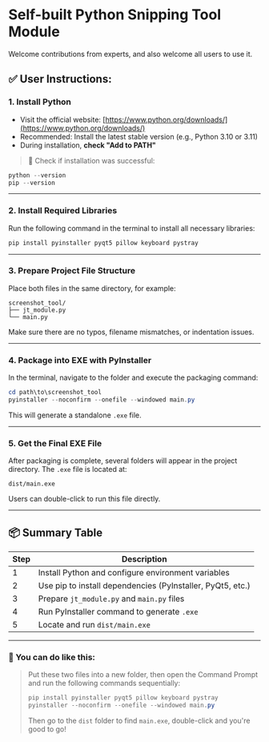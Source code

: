 # Self-built Python Snipping Tool Module
Welcome contributions from experts, and also welcome all users to use it.

## ✅ User Instructions:

### 1. **Install Python**
- Visit the official website: [https://www.python.org/downloads/](https://www.python.org/downloads/)
- Recommended: Install the latest stable version (e.g., Python 3.10 or 3.11)
- During installation, **check "Add to PATH"**

> 🧪 Check if installation was successful:
```powershell
python --version
pip --version
```

---

### 2. **Install Required Libraries**

Run the following command in the terminal to install all necessary libraries:

```powershell
pip install pyinstaller pyqt5 pillow keyboard pystray
```

---

### 3. **Prepare Project File Structure**

Place both files in the same directory, for example:

```
screenshot_tool/
├── jt_module.py
└── main.py
```

Make sure there are no typos, filename mismatches, or indentation issues.

---

### 4. **Package into EXE with PyInstaller**

In the terminal, navigate to the folder and execute the packaging command:

```powershell
cd path\to\screenshot_tool
pyinstaller --noconfirm --onefile --windowed main.py
```

This will generate a standalone `.exe` file.

---

### 5. **Get the Final EXE File**

After packaging is complete, several folders will appear in the project directory. The `.exe` file is located at:

```
dist/main.exe
```

Users can double-click to run this file directly.

---

## 📦 Summary Table

| Step | Description |
|------|-------------|
| 1    | Install Python and configure environment variables |
| 2    | Use pip to install dependencies (PyInstaller, PyQt5, etc.) |
| 3    | Prepare `jt_module.py` and `main.py` files |
| 4    | Run PyInstaller command to generate `.exe` |
| 5    | Locate and run `dist/main.exe` |

---

### 📝 You can do like this:

> Put these two files into a new folder, then open the Command Prompt and run the following commands sequentially:
>
> ```powershell
> pip install pyinstaller pyqt5 pillow keyboard pystray
> pyinstaller --noconfirm --onefile --windowed main.py
> ```
>
> Then go to the `dist` folder to find `main.exe`, double-click and you're good to go!
